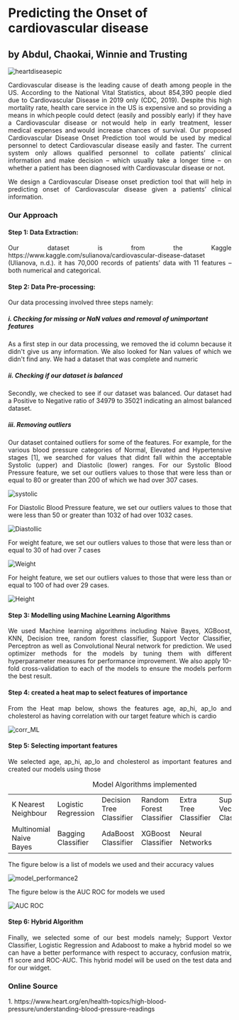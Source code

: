 <h1>Predicting the Onset of cardiovascular disease</h1>
<h2>by Abdul, Chaokai, Winnie and Trusting</h2>

![heartdiseasepic](https://user-images.githubusercontent.com/55979883/101299304-bd79db00-37ff-11eb-837f-2b42b7b4d399.jpeg)

<p align="justify">Cardiovascular disease is the leading cause of death among people in the US. According to the National Vital Statistics, about 854,390 people died due to Cardiovascular Disease in 2019 only (CDC, 2019). Despite this high mortality rate, health care service in the US is expensive and so providing a means in which people could detect (easily and possibly early) if they have a Cardiovascular disease or not would help in early treatment, lesser medical expenses and would increase chances of survival. Our proposed Cardiovascular Disease Onset Prediction tool would be used by medical personnel to detect Cardiovascular disease easily and faster. The current system only allows qualified personnel to collate patients’ clinical information and make decision – which usually take a longer time – on whether a patient has been diagnosed with Cardiovascular disease or not.</p>

<p align="justify">We design a Cardiovascular Disease onset prediction​ tool that will help in predicting onset of Cardiovascular disease given a patients’ clinical information. </p>

<h3>Our Approach</h3>
<h4>Step 1: Data Extraction:</h4>
<p align="justify">Our dataset is from the Kaggle https://www.kaggle.com/sulianova/cardiovascular-disease-dataset (Ulianova, n.d.). it has 70,000 records of patients’ data with 11 features –both numerical and categorical.</p>

<h4> Step 2: Data Pre-processing: </h4>
<p align="justify"> Our data processing involved three steps namely:</p>

<h5>i. Checking for missing or NaN values and removal of unimportant features</h5>
<p align="justify">As a first step in our data processing, we removed the id column because it didn't give us any information. We also looked for Nan values of which we didn't find any. We had a dataset that was complete and numeric</p>

<h5>ii. Checking if our dataset is balanced</h5>
<p align="justify">Secondly, we checked to see if our dataset was balanced. Our dataset had a Positive to Negative ratio of 34979 to 35021 indicating an almost balanced dataset. </p>
  
<h5>iii. Removing outliers</h5>
<p align="justify"> Our dataset contained outliers for some of the features. For example, for the various blood pressure categories of Normal, Elevated and Hypertensive stages [1], we searched for values that didnt fall within the acceptable  Systolic (upper) and Diastolic (lower) ranges. For our Systolic Blood Pressure feature, we set our outliers values to those that were less than or equal to 80 or greater than 200 of which we had over 307 cases.</p>

![systolic](https://user-images.githubusercontent.com/55979883/101304835-30d71900-380f-11eb-88e5-f2b16052c61c.png)

<p align="justify">For Diastolic Blood Pressure feature, we set our outliers values to those that were less than 50 or greater than 1032 of had over 1032 cases.</p>

![Diastollic](https://user-images.githubusercontent.com/55979883/101304808-2288fd00-380f-11eb-9448-649991590ff4.png)

<p align="justify">For weight feature, we set our outliers values to those that were less than or equal to 30 of had over 7 cases</p>

![Weight](https://user-images.githubusercontent.com/55979883/101305205-22d5c800-3810-11eb-88b0-46836c651faa.png)

<p align="justify">For height feature, we set our outliers values to those that were less than or equal to 100 of had over 29 cases.</p>

![Height](https://user-images.githubusercontent.com/55979883/101305046-b22eab80-380f-11eb-81d7-b81f6ca0580e.png)


<h4>Step 3: Modelling using Machine Learning Algorithms</h4>
<p align="justify">We used Machine learning algorithms including Naive Bayes, XGBoost, KNN, Decision tree, random forest classifier, Support Vector Classifier, Perceptron as well as Convolutional Neural network for prediction. We used optimizer methods for the models by tuning them with different hyperparameter measures for performance improvement. We also apply 10-fold cross-validation to each of the models to ensure the models perform the best result.</p>

<h4>Step 4: created a heat map to select features of importance</h4>
<p align="justify">From the Heat map below, shows the features age, ap_hi, ap_lo and cholesterol as having correlation with our target feature which is cardio</p>

![corr_ML](https://user-images.githubusercontent.com/55979883/101564433-2d6f9900-3999-11eb-9f5f-e26e338609c0.png)


<h4>Step 5: Selecting important features</h4>
<p align="justify">We selected age, ap_hi, ap_lo and cholesterol as important features and created our models using those</p>

<table style="width:100%">
  <caption>Model Algorithms implemented</caption>
  <tr>
    <td>K Nearest Neighbour</td>
    <td>Logistic Regression</td>
    <td>Decision Tree Classifier</td>
    <td>Random Forest Classifier</td>
    <td>Extra Tree Classifier</td>
    <td>Support Vector Classifier</td>
    <td>Naive Bayes</td>
  </tr>
  <tr>
    <td>Multinomial Naive Bayes</td>
    <td>Bagging Classifier</td>
    <td>AdaBoost Classifier</td>
    <td>XGBoost Classifier</td>
    <td>Neural Networks</td>  
  </tr>
</table>

<p align="justify">The figure below is a list of models we used and their accuracy values</p>

![model_performance2](https://user-images.githubusercontent.com/55979883/101528076-cd5b0180-395c-11eb-9b49-12a6cbb1fdee.png)

<p align="justify">The figure below is the AUC ROC for models we used</p>

![AUC ROC ](https://user-images.githubusercontent.com/55979883/101567442-d076e180-399e-11eb-9cb8-d8ba9c623e41.jpeg)

<!--![prediction_result](https://user-images.githubusercontent.com/55979883/101528002-b9170480-395c-11eb-83cd-0fbd58bc048d.png) -->


<h4>Step 6: Hybrid Algorithm</h4>
<p align="justify">Finally, we selected some of our best models namely; Support Vextor Classifier, Logistic Regression and Adaboost to make a hybrid model so we can have a better performance with respect to accuracy, confusion matrix, f1 score and ROC-AUC. This hybrid model will be used on the test data and for our widget.</p>


<h3>Online Source</h3>
<p> 1. https://www.heart.org/en/health-topics/high-blood-pressure/understanding-blood-pressure-readings </p>
